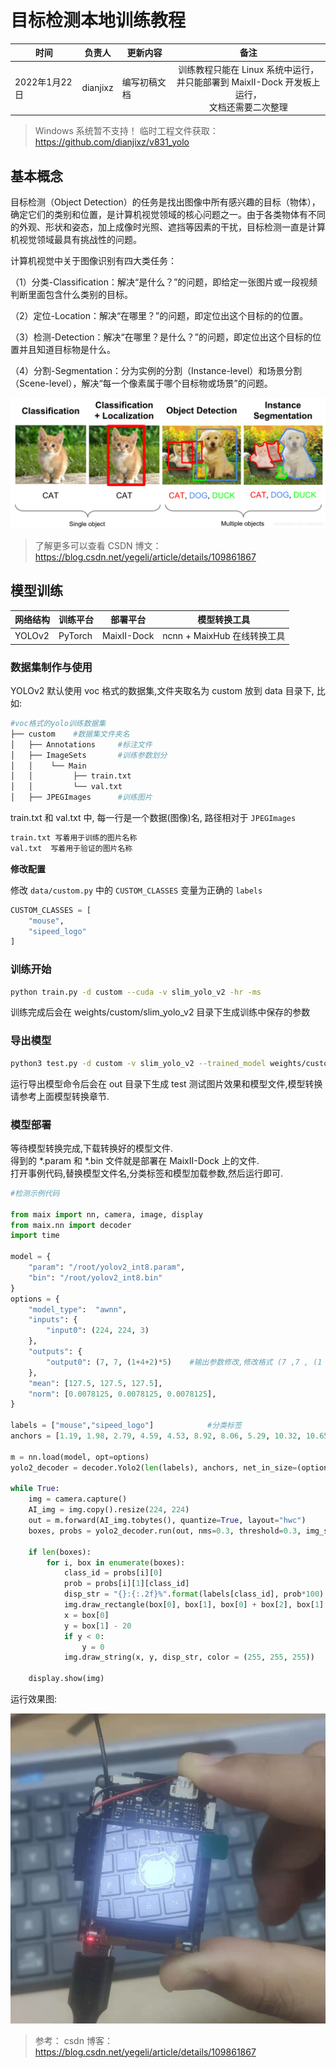 # 目标检测本地训练教程

| 时间 | 负责人 | 更新内容 | 备注 |
| --- | --- | --- | :---: |
| 2022年1月22日 | dianjixz | 编写初稿文档 | 训练教程只能在 Linux 系统中运行，<br>并只能部署到 MaixII-Dock 开发板上运行，<br>文档还需要二次整理 |

> Windows 系统暂不支持！
> 临时工程文件获取：https://github.com/dianjixz/v831_yolo

## 基本概念
目标检测（Object Detection）的任务是找出图像中所有感兴趣的目标（物体），确定它们的类别和位置，是计算机视觉领域的核心问题之一。由于各类物体有不同的外观、形状和姿态，加上成像时光照、遮挡等因素的干扰，目标检测一直是计算机视觉领域最具有挑战性的问题。

计算机视觉中关于图像识别有四大类任务：

（1）分类-Classification：解决“是什么？”的问题，即给定一张图片或一段视频判断里面包含什么类别的目标。

（2）定位-Location：解决“在哪里？”的问题，即定位出这个目标的的位置。

（3）检测-Detection：解决“在哪里？是什么？”的问题，即定位出这个目标的位置并且知道目标物是什么。

（4）分割-Segmentation：分为实例的分割（Instance-level）和场景分割（Scene-level），解决“每一个像素属于哪个目标物或场景”的问题。

![](./dnn/yolo.png)

> 了解更多可以查看 CSDN 博文：<https://blog.csdn.net/yegeli/article/details/109861867>

## 模型训练

| 网络结构 | 训练平台 | 部署平台 | 模型转换工具 |
| --- | --- | --- | -- | 
| YOLOv2 | PyTorch | MaixII-Dock | ncnn + MaixHub 在线转换工具 |

### 数据集制作与使用  

YOLOv2 默认使用 voc 格式的数据集,文件夹取名为 custom 放到 data 目录下, 比如:
~~~ bash
#voc格式的yolo训练数据集
├── custom    #数据集文件夹名
│   ├── Annotations		#标注文件
│   ├── ImageSets		#训练参数划分
│   │    └── Main
│   │         ├── train.txt
│   │         └── val.txt
│   ├── JPEGImages		#训练图片
~~~

train.txt 和 val.txt 中, 每一行是一个数据(图像)名, 路径相对于 `JPEGImages`
~~~ bash
train.txt 写着用于训练的图片名称
val.txt  写着用于验证的图片名称
~~~
**修改配置**

修改 `data/custom.py` 中的 `CUSTOM_CLASSES` 变量为正确的 `labels`
~~~ python
CUSTOM_CLASSES = [
    "mouse",
    "sipeed_logo"
]
~~~

### 训练开始

~~~ bash
python train.py -d custom --cuda -v slim_yolo_v2 -hr -ms
~~~

[//]: # "或者安装好horovod, 然后多卡训练"
[//]: # "~~~ bash"
[//]: # "horovodrun -np 4 python train.py -d custom --cuda -v slim_yolo_v2 -hr -ms"
[//]: # "~~~"

训练完成后会在 weights/custom/slim_yolo_v2 目录下生成训练中保存的参数

### 导出模型

~~~ bash
python3 test.py -d custom -v slim_yolo_v2 --trained_model weights/custom/slim_yolo_v2/slim_yolo_v2_1000.pth --visual_threshold 0.3 -size 224 --export
~~~

运行导出模型命令后会在 out 目录下生成 test 测试图片效果和模型文件,模型转换请参考上面模型转换章节.

### 模型部署  
等待模型转换完成,下载转换好的模型文件.  
得到的 *.param 和 *.bin 文件就是部署在 MaixII-Dock 上的文件.  
打开事例代码,替换模型文件名,分类标签和模型加载参数,然后运行即可. 
~~~ python
#检测示例代码

from maix import nn, camera, image, display
from maix.nn import decoder
import time

model = {
    "param": "/root/yolov2_int8.param",
    "bin": "/root/yolov2_int8.bin"
}
options = {
    "model_type":  "awnn",
    "inputs": {
        "input0": (224, 224, 3)
    },
    "outputs": {
        "output0": (7, 7, (1+4+2)*5)    #输出参数修改,修改格式 (7 ,7 , (1 + 4 + "类别数量" ) * 5)
    },
    "mean": [127.5, 127.5, 127.5],
    "norm": [0.0078125, 0.0078125, 0.0078125],
}

labels = ["mouse","sipeed_logo"]            #分类标签
anchors = [1.19, 1.98, 2.79, 4.59, 4.53, 8.92, 8.06, 5.29, 10.32, 10.65]

m = nn.load(model, opt=options)
yolo2_decoder = decoder.Yolo2(len(labels), anchors, net_in_size=(options["inputs"]["input0"][0], options["inputs"]["input0"][1]), net_out_size=(7, 7))

while True:
    img = camera.capture()
    AI_img = img.copy().resize(224, 224)
    out = m.forward(AI_img.tobytes(), quantize=True, layout="hwc")
    boxes, probs = yolo2_decoder.run(out, nms=0.3, threshold=0.3, img_size=(options["inputs"]["input0"][0], options["inputs"]["input0"][1]))

    if len(boxes):
        for i, box in enumerate(boxes):
            class_id = probs[i][0]
            prob = probs[i][1][class_id]
            disp_str = "{}:{:.2f}%".format(labels[class_id], prob*100)
            img.draw_rectangle(box[0], box[1], box[0] + box[2], box[1] + box[3], color = (255, 255, 255))
            x = box[0]
            y = box[1] - 20
            if y < 0:
                y = 0
            img.draw_string(x, y, disp_str, color = (255, 255, 255))

    display.show(img)


~~~

运行效果图:

![](./dnn/yolo_test.jpg)


> 参考：
>csdn 博客：https://blog.csdn.net/yegeli/article/details/109861867
